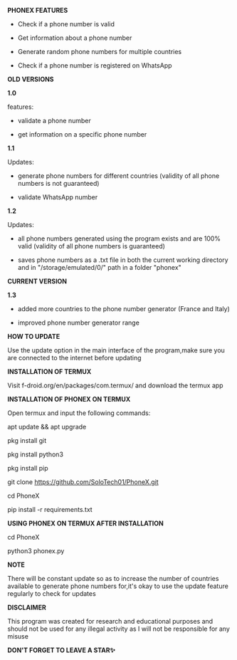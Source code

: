 **PHONEX FEATURES**

- Check if a phone number is valid

- Get information about a phone number

- Generate random phone numbers for multiple countries

- Check if a phone number is registered on WhatsApp


**OLD VERSIONS**

**1.0**

features:

- validate a phone number

- get information on a specific phone number

**1.1**

Updates: 

- generate phone numbers for different countries (validity of all phone numbers is not guaranteed)

- validate WhatsApp number

**1.2**

Updates: 

- all phone numbers generated using the program exists and are 100% valid (validity of all phone numbers is guaranteed)

- saves phone numbers as a .txt file in both the current working directory and in "/storage/emulated/0/" path in a folder "phonex"

**CURRENT VERSION**

**1.3**

- added more countries to the phone number generator (France and Italy)

- improved phone number generator range

**HOW TO UPDATE**

Use the update option in the main interface of the program,make sure you are connected to the internet before updating

**INSTALLATION OF TERMUX**

Visit f-droid.org/en/packages/com.termux/ and download the termux app

**INSTALLATION OF PHONEX ON TERMUX**

Open termux and input the following commands:

apt update && apt upgrade

pkg install git

pkg install python3

pkg install pip

git clone https://github.com/SoloTech01/PhoneX.git

cd PhoneX

pip install -r requirements.txt

**USING PHONEX ON TERMUX AFTER INSTALLATION**

cd PhoneX

python3 phonex.py

**NOTE**

There will be constant update so as to increase the number of countries available to generate phone numbers for,it's okay to use the update feature regularly to check for updates

**DISCLAIMER**

This program was created for research and educational purposes and should not be used for any illegal activity as I will not be responsible for any misuse

**DON'T FORGET TO LEAVE A STAR✨**